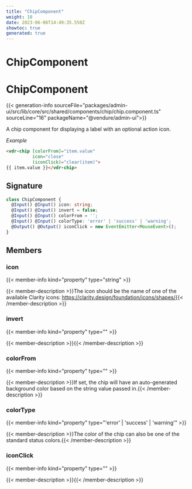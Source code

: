 ```yaml
---
title: "ChipComponent"
weight: 10
date: 2023-06-06T14:49:35.550Z
showtoc: true
generated: true
---
```

<!-- This file was generated from the Vendure source. Do not modify. Instead, re-run the "docs:build" script -->

# ChipComponent
<div class="symbol">


# ChipComponent

{{< generation-info sourceFile="packages/admin-ui/src/lib/core/src/shared/components/chip/chip.component.ts" sourceLine="16" packageName="@vendure/admin-ui">}}

A chip component for displaying a label with an optional action icon.

*Example*

```HTML
<vdr-chip [colorFrom]="item.value"
          icon="close"
          (iconClick)="clear(item)">
{{ item.value }}</vdr-chip>
```

## Signature

```TypeScript
class ChipComponent {
  @Input() @Input() icon: string;
  @Input() @Input() invert = false;
  @Input() @Input() colorFrom = '';
  @Input() @Input() colorType: 'error' | 'success' | 'warning';
  @Output() @Output() iconClick = new EventEmitter<MouseEvent>();
}
```
## Members

### icon

{{< member-info kind="property" type="string"  >}}

{{< member-description >}}The icon should be the name of one of the available Clarity icons: https://clarity.design/foundation/icons/shapes/{{< /member-description >}}

### invert

{{< member-info kind="property" type=""  >}}

{{< member-description >}}{{< /member-description >}}

### colorFrom

{{< member-info kind="property" type=""  >}}

{{< member-description >}}If set, the chip will have an auto-generated background
color based on the string value passed in.{{< /member-description >}}

### colorType

{{< member-info kind="property" type="'error' | 'success' | 'warning'"  >}}

{{< member-description >}}The color of the chip can also be one of the standard status colors.{{< /member-description >}}

### iconClick

{{< member-info kind="property" type=""  >}}

{{< member-description >}}{{< /member-description >}}


</div>

